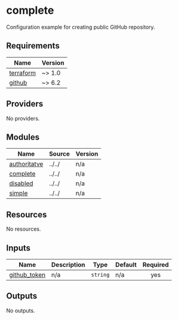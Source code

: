 # complete

Configuration example for creating public GitHub repository.

<!-- BEGIN_TF_DOCS -->
## Requirements

| Name | Version |
|------|---------|
| <a name="requirement_terraform"></a> [terraform](#requirement\_terraform) | ~> 1.0 |
| <a name="requirement_github"></a> [github](#requirement\_github) | ~> 6.2 |

## Providers

No providers.

## Modules

| Name | Source | Version |
|------|--------|---------|
| <a name="module_authoritatve"></a> [authoritatve](#module\_authoritatve) | ../../ | n/a |
| <a name="module_complete"></a> [complete](#module\_complete) | ../../ | n/a |
| <a name="module_disabled"></a> [disabled](#module\_disabled) | ../../ | n/a |
| <a name="module_simple"></a> [simple](#module\_simple) | ../../ | n/a |

## Resources

No resources.

## Inputs

| Name | Description | Type | Default | Required |
|------|-------------|------|---------|:--------:|
| <a name="input_github_token"></a> [github\_token](#input\_github\_token) | n/a | `string` | n/a | yes |

## Outputs

No outputs.
<!-- END_TF_DOCS -->
